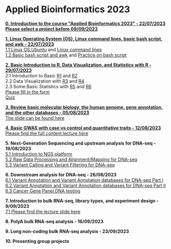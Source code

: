 # **Applied Bioinformatics 2023**

[**0. Introduction to the course "Applied Bioinformatics 2023" - 22/07/2023**](https://github.com/luuloi/AppliedBioinformatics2023/blob/56ac736b7dcb631d1b63999264e51c5f940ab0b0/Lecture0/Lecture0.pptx) \
[**Please select a project before 09/09/2023**](https://docs.google.com/spreadsheets/d/13wdcJoBUs-Uw3pWMku0huHMdTa5NOBIU1miyxDYlVw0/edit?usp=sharing)

[**1. Linux Operating System (OS), Linux command lines, basic bash script, and awk  - 22/07/2023**](https://github.com/luuloi/AppliedBioinformatics2023/tree/d19ed217da3a715642a1436a472c140ce288f975/Lecture1) \
   [1.1 Linux OS Ubuntu](https://www.youtube.com/watch?v=HHZExqr9RJ0&list=PLXtgXP89Tyn8zX7cQ9ryvk3AwP4JHxHXh) and [Linux command lines](https://www.youtube.com/watch?v=DD8o2Ihhd3s&list=PLXtgXP89Tyn8zX7cQ9ryvk3AwP4JHxHXh&index=3) \
   [1.2 Basic bash script and awk](https://www.youtube.com/watch?v=6c3F9zR3Oz0&list=PLXtgXP89Tyn8zX7cQ9ryvk3AwP4JHxHXh&index=4) and [Practice on bash script](https://www.youtube.com/watch?v=cE4YwB9giaI&list=PLXtgXP89Tyn8zX7cQ9ryvk3AwP4JHxHXh&index=5) 
   
[**2. Basic Introduction to R, Data Visualization, and Statistics with R  - 29/07/2023**](https://github.com/luuloi/AppliedBioinformatics2023/tree/d19ed217da3a715642a1436a472c140ce288f975/Lecture2) \
2.1 Introduction to Basic [R1](https://www.youtube.com/watch?v=0T88PMzDyC8&list=PLXtgXP89Tyn8zX7cQ9ryvk3AwP4JHxHXh&index=5&pp=iAQB&fbclid=IwAR1yvmbv1vBaygnjIvkUa-3ytEpdHoKpm0QZv_LH6pBDOKwpsLGrVlw33ng) and [R2](https://www.youtube.com/watch?v=OexjRQDIwJA&list=PLXtgXP89Tyn8zX7cQ9ryvk3AwP4JHxHXh&index=8&t=1s) \
2.2 Data Visualization with [R3](https://www.youtube.com/watch?v=UbLO2hKG_iQ&list=PLXtgXP89Tyn8zX7cQ9ryvk3AwP4JHxHXh&index=7) and [R4](https://www.youtube.com/watch?v=zkLsIb5MIPY&list=PLXtgXP89Tyn8zX7cQ9ryvk3AwP4JHxHXh&index=9)\
2.3 Some Basic Statistics with [R5](https://www.youtube.com/watch?v=6TVYI9ub460&list=PLXtgXP89Tyn8zX7cQ9ryvk3AwP4JHxHXh&index=11) and [R6](https://www.youtube.com/watch?v=jnJ2GZDnM3A&list=PLXtgXP89Tyn8zX7cQ9ryvk3AwP4JHxHXh&index=10)\
[Please fill in the form](https://docs.google.com/spreadsheets/d/1Ivx9iK1FTmQ3u1MH_u3lIlocKhDEss4yE8fg1yz_xo0/edit?usp=sharing) \
[Quiz](https://docs.google.com/forms/d/e/1FAIpQLSeq_nzCg52Mls9536ORNgOpU35c4k-uxgY2rnDjdCEs6pdvfg/viewform) 

[**3. Review basic molecular biology, the human genome, gene annotation, and the other databases  - 05/08/2023**](https://www.youtube.com/watch?v=j3A6jTiLlDo&list=PLXtgXP89Tyn92OdScNIYBUBI8DNCFCCN4&index=1) \
[The slide can be found here](https://github.com/luuloi/AppliedBioinformatics2023/tree/6958020d5b0aa414a76aacf8769c0fe5c400fcf0/Lecture3)

[**4. Basic GWAS with case vs control and quantitative traits - 12/08/2023**](https://github.com/luuloi/GWAS_Introduction_2023) \
[Please find the full content lecture here](https://github.com/luuloi/GWAS_Introduction_2023)

**5. Next-Generation Sequencing and upstream analysis for DNA-seq - 19/08/2023** \
[5.1 Introduction to NGS platform](https://www.youtube.com/watch?v=nD568OBFQC0&list=PLXtgXP89Tyn92OdScNIYBUBI8DNCFCCN4&index=3) \
[5.2 Raw Data Processing and Alignment/Mapping for DNA-seq](https://www.youtube.com/watch?v=ZqmkzgHgUuM&list=PLXtgXP89Tyn92OdScNIYBUBI8DNCFCCN4&index=4) \
[5.3 Variant Calling and Variant Filtering for DNA-seq](https://www.youtube.com/watch?v=2-Fzd0yiv0M&list=PLXtgXP89Tyn92OdScNIYBUBI8DNCFCCN4&index=6) 

**6. Downstream analysis for DNA-seq - 26/08/2023** \
[6.1 Variant Annotation and Variant Annotation databases for DNA-seq Part I](https://www.youtube.com/watch?v=Q7JWzrBJc48&list=PLXtgXP89Tyn92OdScNIYBUBI8DNCFCCN4&index=8) \
[6.2 Variant Annotation and Variant Annotation databases for DNA-seq Part II](https://www.youtube.com/watch?v=JjFl_fP4t38&list=PLXtgXP89Tyn92OdScNIYBUBI8DNCFCCN4&index=9) \
[6.3 Cancer Gene Panel DNA testing](https://www.youtube.com/watch?v=eT4NXergQCg&list=PLXtgXP89Tyn92OdScNIYBUBI8DNCFCCN4&index=10)

**7. Introduction to bulk RNA-seq, library types, and experiment design - 9/09/2023** \
[7.1 Please find the lecture slide here](https://github.com/luuloi/AppliedBioinformatics2023/tree/d44ac31a6f50865ffa4b463f338cde7cf716f26a/Lecture7)

**8. PolyA bulk RNA-seq analysis - 16/09/2023**

**9. Long non-coding bulk RNA-seq analysis - 23/09/2023** 

**10. Presenting group projects** 

